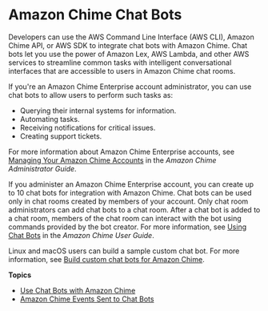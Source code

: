 # Amazon Chime Chat Bots<a name="chat-bots"></a>

Developers can use the AWS Command Line Interface \(AWS CLI\), Amazon Chime API, or AWS SDK to integrate chat bots with Amazon Chime\. Chat bots let you use the power of Amazon Lex, AWS Lambda, and other AWS services to streamline common tasks with intelligent conversational interfaces that are accessible to users in Amazon Chime chat rooms\.

If you're an Amazon Chime Enterprise account administrator, you can use chat bots to allow users to perform such tasks as:
+ Querying their internal systems for information\.
+ Automating tasks\.
+ Receiving notifications for critical issues\.
+ Creating support tickets\.

For more information about Amazon Chime Enterprise accounts, see [Managing Your Amazon Chime Accounts](https://docs.aws.amazon.com/chime/latest/ag/manage-chime-account.html) in the *Amazon Chime Administrator Guide*\.

If you administer an Amazon Chime Enterprise account, you can create up to 10 chat bots for integration with Amazon Chime\. Chat bots can be used only in chat rooms created by members of your account\. Only chat room administrators can add chat bots to a chat room\. After a chat bot is added to a chat room, members of the chat room can interact with the bot using commands provided by the bot creator\. For more information, see [Using Chat Bots](https://docs.aws.amazon.com/chime/latest/ug/chat-bots.html) in the *Amazon Chime User Guide*\.

Linux and macOS users can build a sample custom chat bot\. For more information, see [Build custom chat bots for Amazon Chime](http://aws.amazon.com/blogs/business-productivity/build-custom-chat-bots-for-amazon-chime/)\.

**Topics**
+ [Use Chat Bots with Amazon Chime](use-bots.md)
+ [Amazon Chime Events Sent to Chat Bots](events-bots.md)